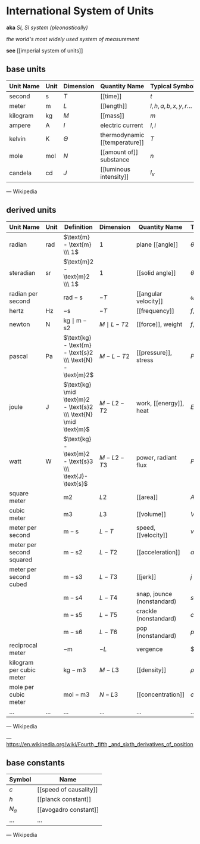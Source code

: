 # International System of Units

**aka** _SI, SI system (pleonastically)_

_the world's most widely used system of measurement_

**see** [[imperial system of units]]

## base units

| Unit&nbsp;Name | Unit         | Dimension | Quantity&nbsp;Name            | Typical&nbsp;Symbols        |
| -------------- | ------------ | --------- | ----------------------------- | --------------------------- |
| second         | $\text{s}$   | $T$       | [[time]]                      | $t$                         |
| meter          | $\text{m}$   | $L$       | [[length]]                    | $l, h, a, b, x, y, r \dots$ |
| kilogram       | $\text{kg}$  | $M$       | [[mass]]                      | $m$                         |
| ampere         | $\text{A}$   | $I$       | electric current              | $I, i$                      |
| kelvin         | $\text{K}$   | $\Theta$  | thermodynamic [[temperature]] | $T$                         |
| mole           | $\text{mol}$ | $N$       | [[amount of]] substance       | $n$                         |
| candela        | $\text{cd}$  | $J$       | [[luminous intensity]]        | $I_v$                       |

&mdash; Wikipedia

## derived units

| Unit&nbsp;Name           | Unit         | Definition                                                        | Dimension       | Quantity&nbsp;Name         | Typical&nbsp;Symbols |
| ------------------------ | ------------ | ----------------------------------------------------------------- | --------------- | -------------------------- | -------------------- |
| radian                   | $\text{rad}$ | $\text{m} - \text{m} \\\ 1$                                       | $1$             | plane [[angle]]            | $\theta, a \dots$    |
| steradian                | $\text{sr}$  | $\text{m}2 - \text{m}2 \\\ 1$                                     | $1$             | [[solid angle]]            | $\theta, a \dots$    |
| radian per second        |              | $\text{rad} - \text{s}$                                           | $-T$            | [[angular velocity]]       | $\omega$             |
| hertz                    | $\text{Hz}$  | $-\text{s}$                                                       | $-T$            | [[frequency]]              | $f, \nu, \omega$     |
| newton                   | $\text{N}$   | $\text{kg} \mid \text{m} - \text{s}2$                             | $M \mid L - T2$ | [[force]], weight          | $f, F$               |
| pascal                   | $\text{Pa}$  | $\text{kg} - \text{m} - \text{s}2 \\\ \text{N} - \text{m}2$       | $M - L - T2$    | [[pressure]], stress       | $P$                  |
| joule                    | $\text{J}$   | $\text{kg} \mid \text{m}2 - \text{s}2 \\\ \text{N} \mid \text{m}$ | $M - L2 - T2$   | work, [[energy]], heat     | $E, Q$               |
| watt                     | $\text{W}$   | $\text{kg} - \text{m}2 - \text{s}3 \\\ \text{J}-\text{s}$         | $M - L2 - T3$   | power, radiant flux        | $P$                  |
| square meter             |              | $\text{m}2$                                                       | $L2$            | [[area]]                   | $A$                  |
| cubic meter              |              | $\text{m}3$                                                       | $L3$            | [[volume]]                 | $V$                  |
| meter per second         |              | $\text{m} - \text{s}$                                             | $L - T$         | speed, [[velocity]]        | $v$                  |
| meter per second squared |              | $\text{m} - \text{s}2$                                            | $L - T2$        | [[acceleration]]           | $a$                  |
| meter per second cubed   |              | $\text{m} - \text{s}3$                                            | $L - T3$        | [[jerk]]                   | $j$                  |
|                          |              | $\text{m} - \text{s}4$                                            | $L - T4$        | snap, jounce (nonstandard) | $s$                  |
|                          |              | $\text{m} - \text{s}5$                                            | $L - T5$        | crackle (nonstandard)      | $c$                  |
|                          |              | $\text{m} - \text{s}6$                                            | $L - T6$        | pop (nonstandard)          | $p$                  |
| reciprocal meter         |              | $-\text{m}$                                                       | $-L$            | vergence                   | $V, \text-f$         |
| kilogram per cubic meter |              | $\text{kg} - \text{m}3$                                           | $M - L3$        | [[density]]                | $\rho$               |
| mole per cubic meter     |              | $\text{mol} - \text{m}3$                                          | $N - L3$        | [[concentration]]          | $c$                  |
| $\dots$                  | $\dots$      | $\dots$                                                           | $\dots$         | $\dots$                    | $\dots$              |

&mdash; Wikipedia

&mdash; <https://en.wikipedia.org/wiki/Fourth,_fifth,_and_sixth_derivatives_of_position>

## base constants

| Symbol  | Name                   |
| ------- | ---------------------- |
| $c$     | [[speed of causality]] |
| $h$     | [[planck constant]]    |
| $N_a$   | [[avogadro constant]]  |
| $\dots$ | $\dots$                |

&mdash; Wikipedia
